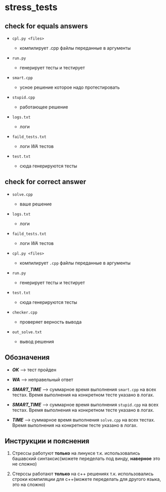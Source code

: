 # stress_tests

## check for equals answers


* `cpl.py <files>`
	* компилирует .cpp файлы переданные в аргументы

* `run.py`
	* генерирует тесты и тестирует

* `smart.cpp`
	* усное решение которое надо протестировать

* `stupid.cpp`
	* работающее решение

* `logs.txt`
	* логи

* `faild_tests.txt`
	* логи *WA* тестов

* `test.txt`
	* сюда генерируются тесты

## check for correct answer
	
* `solve.cpp`
	* ваше решение

* `logs.txt`
	* логи

* `faild_tests.txt`
	* логи *WA* тестов

* `cpl.py <files>`
	* компилирует `.cpp` файлы переданные в аргументы

* `run.py`
	* генерирует тесты и тестирует

* `test.txt`
	* сюда генерируются тесты

* `checker.cpp`
	* проверяет верность вывода

* `out_solve.txt`
	* вывод решения


## Обозначения 

* ***OK*** --> тест пройден

* ***WA*** --> неправельный ответ

* ***SMART_TIME*** --> суммарное время выполнения `smart.cpp` на всех тестах. Время выполнения на конкретном тесте указано в логах. 

* ***SMART_TIME*** --> суммарное время выполнения `stupid.cpp` на всех тестах. Время выполнения на конкретном тесте указано в логах. 

* ***TIME*** --> суммарное время выполнения `solve.cpp` на всех тестах. Время выполнения на конкретном тесте указано в логах. 

## Инструкции и пояснения

1. Стрессы работуют **только** на линуксе т.к. использовались башавский синтаксис(можете переделать под винду, **наверное** это не сложно)

2. Стерссы работают **только** на c++ решениях т.к. использовались строки компиляции для c++(можете переделать для другого языка, это на сложно)




